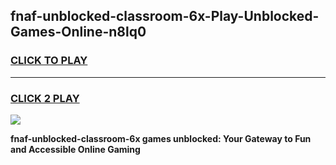 
## fnaf-unblocked-classroom-6x-Play-Unblocked-Games-Online-n8lq0
<h3>
<a href="https://premium76.site?title=fnaf-unblocked-classroom-6x&ref=25A">CLICK TO PLAY</a></h3>
<hr>

<h3>
<a href="https://premium76.site?title=fnaf-unblocked-classroom-6x&ref=25A">CLICK 2 PLAY</a>
  
</h3>

<a href="https://premium76.site?title=fnaf-unblocked-classroom-6x&ref=25A"><img src="https://clearcache.store/games.png"></a>


**fnaf-unblocked-classroom-6x games unblocked: Your Gateway to Fun and Accessible Online Gaming**
